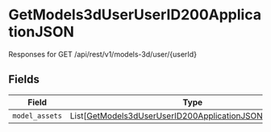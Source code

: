 # GetModels3dUserUserID200ApplicationJSON

Responses for GET /api/rest/v1/models-3d/user/{userId}


## Fields

| Field                                                                                                                                     | Type                                                                                                                                      | Required                                                                                                                                  | Description                                                                                                                               |
| ----------------------------------------------------------------------------------------------------------------------------------------- | ----------------------------------------------------------------------------------------------------------------------------------------- | ----------------------------------------------------------------------------------------------------------------------------------------- | ----------------------------------------------------------------------------------------------------------------------------------------- |
| `model_assets`                                                                                                                            | List[[GetModels3dUserUserID200ApplicationJSONModelAssets](../../models/operations/getmodels3duseruserid200applicationjsonmodelassets.md)] | :heavy_minus_sign:                                                                                                                        | N/A                                                                                                                                       |